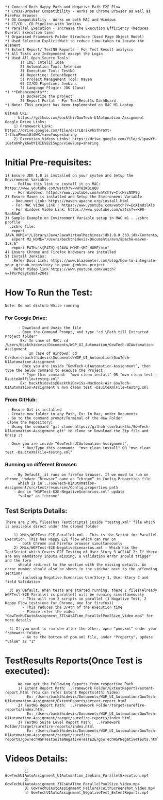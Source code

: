 
    *) Covered Both Happy Path and Negative Path E2E Flow
    *) Cross-Browser Compatibility - Works on Chrome Browser as well as FireFox Browser
    *) OS Compatibility - Works on both MAC and Windows
    *) CI/CD - CD Pipeline with Jenkins
    *) Parallel Execution - Increase the Execution Efficiency (Reduces Overall Execution time)
    *) Organised Framework Folder Structure (Used Page Object Model)
    *) Used Selenium ExplicitWait to reduce time-taken to locate the element
    *) Extent Report/ TestNG Reports - For Test Result analysis
    *) All Tests are Independent except the Login
    *) Used All Open-Source Tools:
           1) IDE: Intelij Idea
           2) Automation Tool: Selenium
           3) Execution Tool: TestNG
           4) Reporting: ExtentReport
           5) Project Management Tool: Maven
           6) CI/CD Pipeline: Jenkins
           7) Language Plugin: JDK (Java)
    *) **Enhancements**:
           1) Dockerize the project
           2) Report Portal - For TestResults DashBoard
    *) Note: This project has been implemented on MAC M1 Laptop
    
    GitHub URL:
        - https://github.com/backthi/GowTech-UIAutomation-Assignment
    Google Drive Links:
        1) Framework Link: https://drive.google.com/file/d/1TLBrikVh5ThF6Xt-Ir74cuPkm41GtGWX/view?usp=sharing
        2) Execution Videos Links: https://drive.google.com/file/d/1pawYf-iGetu6Vhyk6wbY1RIEVB2I5upp/view?usp=sharing 

# Initial Pre-requisites:
    1) Ensure JDK 1.8 is installed on your system and Setup the Environment Variable
        - Follow this link to install it on MAC: https://www.youtube.com/watch?v=wHY82KBigQU 
        - For Windows: https://www.youtube.com/watch?v=ClcHrcNXP9g
    2) Ensure Maven is installed and Setup the Environment Variable
       - Document Link: https://maven.apache.org/install.html
       - For MAC Video Link : https://www.youtube.com/watch?v=EoXImdzlAls
       - For Windows Video Link: https://www.youtube.com/watch?v=K9U-5aa8VwE
    3) Sample Example on Environment Variable setup in MAC m1 - .zshrc profile
      .zshrc file:
       export JAVA_HOME="/Library/Java/JavaVirtualMachines/jdk1.8.0_333.jdk/Contents/Home"
       export M2_HOME="/Users/backthidevis/Documents/mvn/apache-maven-3.8.6"
       export PATH="${PATH}:$JAVA_HOME:$M2_HOME/bin"
    4) Ensure Chrome and Firefox browsers are installed
    5) Install Jenkins: 
        Refer Docs Link: https://www.blazemeter.com/blog/how-to-integrate-your-github-repository-to-your-jenkins-project
        Refer Video link https://www.youtube.com/watch?v=lPxrPqSyCo8&t=284s

# How To Run the Test:
    Note: Do not disturb While running
### For Google Drive:
          - Download and Unzip the file
          - Open the Command Prompt, and type "cd \Path till Extracted Project folder"
           Ex: In case of MAC: cd /Users/backthidevis/Documents/WGP_UI_Automation/GowTech-UIAutomation-Assignment
               In case of Windows: cd C:\Users\backthidevis\Documents\WGP_UI_Automation\GowTech-UIAutomation-Assignment
          - Once you are inside “GowTech-UIAutomation-Assignment”, then type the below command to execute the Project
            * Type this command:  "mvn clean install" OR "mvn clean test -DsuiteXmlFile=testng.xml"
           Ex: backthidevis@BackthiDeviSs-MacBook-Air GowTech-UIAutomation-Assignment % mvn clean test -DsuiteXmlFile=testng.xml

###   From GitHub:

     - Ensure Git is installed
     - Create new folder in any Path, Ex: In Mac, under Documents
     - Go to the command prompt/Terminal of the New Folder
     Clone the Repository:
     - Using the command "git clone https://github.com/backthi/GowTech-UIAutomation-Assignment.git" to clone or Download the Zip file and Unzip it

     - Once you are inside “GowTech-UIAutomation-Assignment”, 
            * Run/Type this command:  "mvn clean install" OR "mvn clean test -DsuiteXmlFile=testng.xml"

###   Running on different Browser:
        - By Default, it runs on firefox browser. If we need to run on chrome, Update “Browser” name as “chrome” in Config.Properties file 
          which is in ../GowTech-UIAutomation-Assignment/src/test/resources/Config.properties path 
        - And in "WGPTest-E2E-NegativeScenarios.xml" update
          "value" as "chrome"

##  Test Scripts Details:
    There are 2 XML files(has TestScripts) inside "testng.xml" file which is available direct under the cloned folder
       
        1) XMLs/WGPTest-E2E-Parallel.xml - This is the Script for Parallel Execution. This has Happy E2E flow which can run on
          - both Chrome and Firefox browser simultaneously       
        2) XMLs/WGPTest-E2E-NegativeScenarios.xml - Which has the TestScript which Covers E2E Testing of User Story 3 AC2(AC 2: If there are any mandatory inputs missing, a validation error should trigger and the form
          should redirect to the section with the missing details. An error number should also be shown in the sidebar next to the offending section)
          - including Negative Scenarios UserStory 1, User Story 2 and field Validation

      3) By Default, When tests are started running, these 2 files(Already WGPTest-E2E-Parallel is parallel) will be running simultaneously
            - This will run 3 scripts in parallel (1 Nagative Test, 2 Happy Flow tests(one for Chrome, one for firefox))
            - This reduces the 3/4th of the execution time
            - Please refer the video "GowTechUIAutoAssignment_3TCsAtATime_ParallelPoolSize_Video.mp4" for more details

      4) If you want to run one after the other, open "pom.xml" under your framework folder,
            - Go to the bottom of pom.xml file, under "Property", update "value" as "1"


# TestResults Reports(Once Test is executed):

          We can get the following Reports from respective Path
          1) Extent Report Path: ..Framework Folder/ExtentReports/extent-report.html (You can refer Extent Reports(4th) Video)
              Ex: /Users/backthidevis/Documents/WGP_UI_Automation/GowTech-UIAutomation-Assignment/ExtentReports/extent-report.html
          2) TestNG Report Path:  ..Framework Folder/target/surefire-reports/index.html
              Ex: /Users/backthidevis/Documents/WGP_UI_Automation/GowTech-UIAutomation-Assignment/target/surefire-reports/index.html
          3) TestNG Suite Level Report Path:  ..Framework Folder/target/surefire-reports/index.html
              Ex: /Users/backthidevis/Documents/WGP_UI_Automation/GowTech-UIAutomation-Assignment/target/surefire-reports/gowTechWGPTestSuiteNegativeTestE2E/gowTechWGPNegativeTests.html

# Videos Details:

             1) GowTechUIAutoAssignment_UIAutomation_Jenkins_ParallelExecution.mp4 
             2) GowTechUIAutoAssignment_3TCsAtATime_ParallelPoolSize_Video.mp4 
             3) GowTechUIAutoAssignment_FailureTCWithScreenshot_Video.mp4 
             4) GowTechUIAutoAssignment_NegativeTest_ExtentReports.mp4
                    
